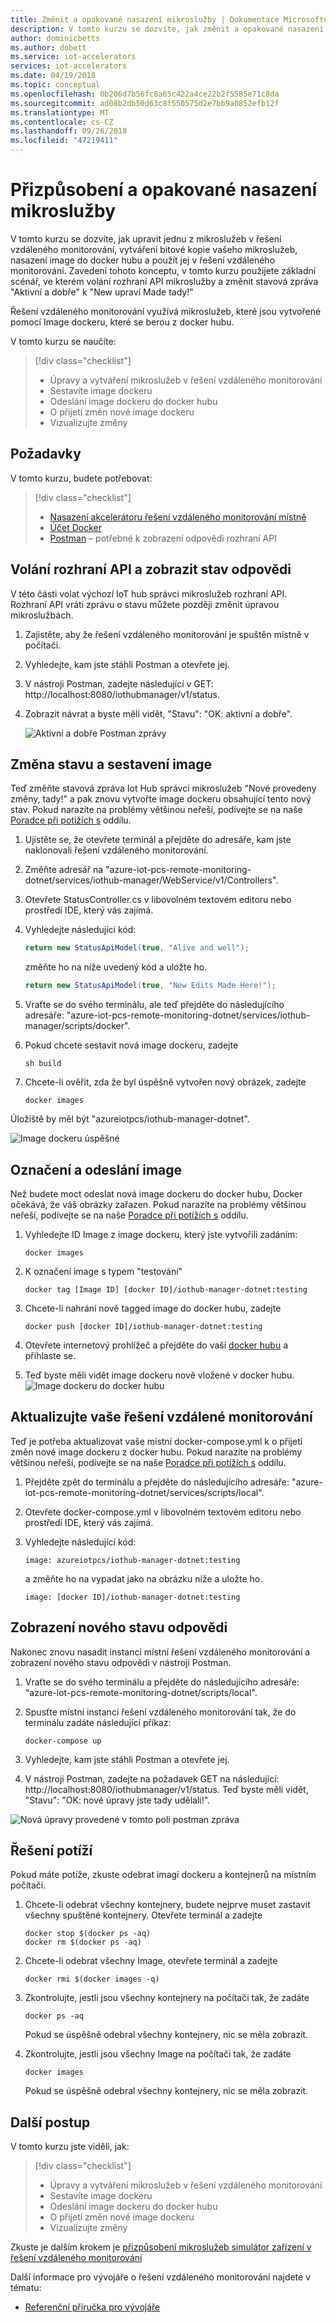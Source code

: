 ```yaml
---
title: Změnit a opakované nasazení mikroslužby | Dokumentace Microsoftu
description: V tomto kurzu se dozvíte, jak změnit a opakované nasazení mikroslužby v vzdáleného monitorování
author: dominicbetts
ms.author: dobett
ms.service: iot-accelerators
services: iot-accelerators
ms.date: 04/19/2018
ms.topic: conceptual
ms.openlocfilehash: 0b206d7b56fc8a65c422a4ce22b2f5585e71c8da
ms.sourcegitcommit: ad08b2db50d63c8f550575d2e7bb9a0852efb12f
ms.translationtype: MT
ms.contentlocale: cs-CZ
ms.lasthandoff: 09/26/2018
ms.locfileid: "47219411"
---
```

# <a name="customize-and-redeploy-a-microservice"></a>Přizpůsobení a opakované nasazení mikroslužby

V tomto kurzu se dozvíte, jak upravit jednu z mikroslužeb v řešení vzdáleného monitorování, vytváření bitové kopie vašeho mikroslužeb, nasazení image do docker hubu a použít jej v řešení vzdáleného monitorování. Zavedení tohoto konceptu, v tomto kurzu použijete základní scénář, ve kterém volání rozhraní API mikroslužby a změnit stavová zpráva "Aktivní a dobře" k "New upraví Made tady!"

Řešení vzdáleného monitorování využívá mikroslužeb, které jsou vytvořené pomocí Image dockeru, které se berou z docker hubu. 

V tomto kurzu se naučíte:

>[!div class="checklist"]
> * Úpravy a vytváření mikroslužeb v řešení vzdáleného monitorování
> * Sestavíte image dockeru
> * Odeslání image dockeru do docker hubu
> * O přijetí změn nové image dockeru
> * Vizualizujte změny 

## <a name="prerequisites"></a>Požadavky

V tomto kurzu, budete potřebovat:

>[!div class="checklist"]
> * [Nasazení akcelerátoru řešení vzdáleného monitorování místně](iot-accelerators-remote-monitoring-deploy-local.md)
> * [Účet Docker](https://hub.docker.com/)
> * [Postman](https://www.getpostman.com/) – potřebné k zobrazení odpovědi rozhraní API

## <a name="call-the-api-and-view-response-status"></a>Volání rozhraní API a zobrazit stav odpovědi

V této části volat výchozí IoT hub správci mikroslužeb rozhraní API. Rozhraní API vrátí zprávu o stavu můžete později změnit úpravou mikroslužbách.

1. Zajistěte, aby že řešení vzdáleného monitorování je spuštěn místně v počítači.
2. Vyhledejte, kam jste stáhli Postman a otevřete jej.
3. V nástroji Postman, zadejte následující v GET: http://localhost:8080/iothubmanager/v1/status.
4. Zobrazit návrat a byste měli vidět, "Stavu": "OK: aktivní a dobře".

    ![Aktivní a dobře Postman zprávy](./media/iot-accelerators-microservices-example/postman-alive-well.png)

## <a name="change-the-status-and-build-the-image"></a>Změna stavu a sestavení image

Teď změňte stavová zpráva Iot Hub správci mikroslužeb "Nové provedeny změny, tady!" a pak znovu vytvořte image dockeru obsahující tento nový stav. Pokud narazíte na problémy většinou neřeší, podívejte se na naše [Poradce při potížích s](#Troubleshoot) oddílu.

1. Ujistěte se, že otevřete terminál a přejděte do adresáře, kam jste naklonovali řešení vzdáleného monitorování. 
2. Změňte adresář na "azure-iot-pcs-remote-monitoring-dotnet/services/iothub-manager/WebService/v1/Controllers".
3. Otevřete StatusController.cs v libovolném textovém editoru nebo prostředí IDE, který vás zajímá. 
4. Vyhledejte následující kód:

    ```csharp
    return new StatusApiModel(true, "Alive and well");
    ```

    změňte ho na níže uvedený kód a uložte ho.

    ```csharp
    return new StatusApiModel(true, "New Edits Made Here!");
    ```

5. Vraťte se do svého terminálu, ale teď přejděte do následujícího adresáře: "azure-iot-pcs-remote-monitoring-dotnet/services/iothub-manager/scripts/docker".
6. Pokud chcete sestavit nová image dockeru, zadejte

    ```cmd/sh
    sh build
    ```

7. Chcete-li ověřit, zda že byl úspěšně vytvořen nový obrázek, zadejte

    ```cmd/sh
    docker images 
    ```

Úložiště by měl být "azureiotpcs/iothub-manager-dotnet".

![Image dockeru úspěšné](./media/iot-accelerators-microservices-example/successful-docker-image.png)

## <a name="tag-and-push-the-image"></a>Označení a odeslání image
Než budete moct odeslat nová image dockeru do docker hubu, Docker očekává, že váš obrázky zařazen. Pokud narazíte na problémy většinou neřeší, podívejte se na naše [Poradce při potížích s](#Troubleshoot) oddílu.

1. Vyhledejte ID Image z image dockeru, který jste vytvořili zadáním:

    ```cmd/sh
    docker images
    ```

2. K označení image s typem "testování"

    ```cmd/sh
    docker tag [Image ID] [docker ID]/iothub-manager-dotnet:testing 
    ```

3. Chcete-li nahrání nově tagged image do docker hubu, zadejte

    ```cmd/sh
    docker push [docker ID]/iothub-manager-dotnet:testing
    ```

4. Otevřete internetový prohlížeč a přejděte do vaší [docker hubu](https://hub.docker.com/) a přihlaste se.
5. Teď byste měli vidět image dockeru nově vložené v docker hubu.
![Image dockeru do docker hubu](./media/iot-accelerators-microservices-example/docker-image-in-docker-hub.png)

## <a name="update-your-remote-monitoring-solution"></a>Aktualizujte vaše řešení vzdálené monitorování
Teď je potřeba aktualizovat vaše místní docker-compose.yml k o přijetí změn nové image dockeru z docker hubu. Pokud narazíte na problémy většinou neřeší, podívejte se na naše [Poradce při potížích s](#Troubleshoot) oddílu.

1. Přejděte zpět do terminálu a přejděte do následujícího adresáře: "azure-iot-pcs-remote-monitoring-dotnet/services/scripts/local".
2. Otevřete docker-compose.yml v libovolném textovém editoru nebo prostředí IDE, který vás zajímá.
3. Vyhledejte následující kód:

    ```docker
    image: azureiotpcs/iothub-manager-dotnet:testing
    ```

    a změňte ho na vypadat jako na obrázku níže a uložte ho.

    ```cmd/sh
    image: [docker ID]/iothub-manager-dotnet:testing
    ```

## <a name="view-the-new-response-status"></a>Zobrazení nového stavu odpovědi
Nakonec znovu nasadit instanci místní řešení vzdáleného monitorování a zobrazení nového stavu odpovědi v nástroji Postman.

1. Vraťte se do svého terminálu a přejděte do následujícího adresáře: "azure-iot-pcs-remote-monitoring-dotnet/scripts/local".
2. Spusťte místní instanci řešení vzdáleného monitorování tak, že do terminálu zadáte následující příkaz:

    ```cmd/sh
    docker-compose up
    ```

3. Vyhledejte, kam jste stáhli Postman a otevřete jej.
4. V nástroji Postman, zadejte na požadavek GET na následující: http://localhost:8080/iothubmanager/v1/status. Teď byste měli vidět, "Stavu": "OK: nové úpravy jste tady udělali!".

![Nová úpravy provedené v tomto poli postman zpráva](./media/iot-accelerators-microservices-example/new-postman-message.png)

## <a name="Troubleshoot"></a>Řešení potíží

Pokud máte potíže, zkuste odebrat imagí dockeru a kontejnerů na místním počítači.

1. Chcete-li odebrat všechny kontejnery, budete nejprve muset zastavit všechny spuštěné kontejnery. Otevřete terminál a zadejte

    ```cmd/sh
    docker stop $(docker ps -aq)
    docker rm $(docker ps -aq)
    ```
    
2. Chcete-li odebrat všechny Image, otevřete terminál a zadejte 

    ```cmd/sh
    docker rmi $(docker images -q)
    ```

3. Zkontrolujte, jestli jsou všechny kontejnery na počítači tak, že zadáte

    ```cmd/sh
    docker ps -aq 
    ```

    Pokud se úspěšně odebral všechny kontejnery, nic se měla zobrazit.

4. Zkontrolujte, jestli jsou všechny Image na počítači tak, že zadáte

    ```cmd/sh
    docker images
    ```

    Pokud se úspěšně odebral všechny kontejnery, nic se měla zobrazit.

## <a name="next-steps"></a>Další postup

V tomto kurzu jste viděli, jak:

<!-- Repeat task list from intro -->
>[!div class="checklist"]
> * Úpravy a vytváření mikroslužeb v řešení vzdáleného monitorování
> * Sestavíte image dockeru
> * Odeslání image dockeru do docker hubu
> * O přijetí změn nové image dockeru
> * Vizualizujte změny 

Zkuste je dalším krokem je [přizpůsobení mikroslužeb simulátor zařízení v řešení vzdáleného monitorování](iot-accelerators-microservices-example.md)

Další informace pro vývojáře o řešení vzdáleného monitorování najdete v tématu:

* [Referenční příručka pro vývojáře](https://github.com/Azure/azure-iot-pcs-remote-monitoring-dotnet/wiki/Developer-Reference-Guide)
<!-- Next tutorials in the sequence -->

